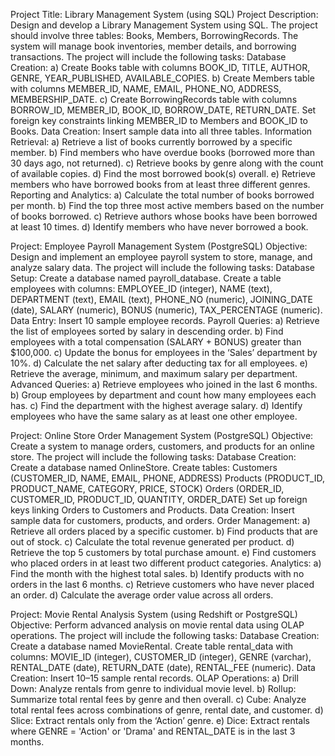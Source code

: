 Project Title: Library Management System (using SQL)
Project Description:
Design and develop a Library Management System using SQL. The project should
involve three tables: Books, Members, BorrowingRecords. The system will manage book
inventories, member details, and borrowing transactions.
The project will include the following tasks:
Database Creation:
a) Create Books table with columns BOOK_ID, TITLE, AUTHOR, GENRE,
YEAR_PUBLISHED, AVAILABLE_COPIES.
b) Create Members table with columns MEMBER_ID, NAME, EMAIL, PHONE_NO,
ADDRESS, MEMBERSHIP_DATE.
c) Create BorrowingRecords table with columns BORROW_ID, MEMBER_ID,
BOOK_ID, BORROW_DATE, RETURN_DATE. Set foreign key constraints linking
MEMBER_ID to Members and BOOK_ID to Books.
Data Creation:
Insert sample data into all three tables.
Information Retrieval:
a) Retrieve a list of books currently borrowed by a specific member.
b) Find members who have overdue books (borrowed more than 30 days ago, not
returned).
c) Retrieve books by genre along with the count of available copies.
d) Find the most borrowed book(s) overall.
e) Retrieve members who have borrowed books from at least three different genres.
Reporting and Analytics:
a) Calculate the total number of books borrowed per month.
b) Find the top three most active members based on the number of books
borrowed.
c) Retrieve authors whose books have been borrowed at least 10 times.
d) Identify members who have never borrowed a book.



Project: Employee Payroll Management System (PostgreSQL)
Objective:
Design and implement an employee payroll system to store, manage, and analyze
salary data.
The project will include the following tasks:
Database Setup:
Create a database named payroll_database.
Create a table employees with columns: EMPLOYEE_ID (integer), NAME (text),
DEPARTMENT (text), EMAIL (text), PHONE_NO (numeric), JOINING_DATE (date), SALARY
(numeric), BONUS (numeric), TAX_PERCENTAGE (numeric).
Data Entry:
Insert 10 sample employee records.
Payroll Queries:
a) Retrieve the list of employees sorted by salary in descending order.
b) Find employees with a total compensation (SALARY + BONUS) greater than
$100,000.
c) Update the bonus for employees in the ‘Sales’ department by 10%.
d) Calculate the net salary after deducting tax for all employees.
e) Retrieve the average, minimum, and maximum salary per department.
Advanced Queries:
a) Retrieve employees who joined in the last 6 months.
b) Group employees by department and count how many employees each has.
c) Find the department with the highest average salary.
d) Identify employees who have the same salary as at least one other employee.


Project: Online Store Order Management System (PostgreSQL)
Objective:
Create a system to manage orders, customers, and products for an online store.
The project will include the following tasks:
Database Creation:
Create a database named OnlineStore.
Create tables:
Customers (CUSTOMER_ID, NAME, EMAIL, PHONE, ADDRESS)
Products (PRODUCT_ID, PRODUCT_NAME, CATEGORY, PRICE, STOCK)
Orders (ORDER_ID, CUSTOMER_ID, PRODUCT_ID, QUANTITY, ORDER_DATE)
Set up foreign keys linking Orders to Customers and Products.
Data Creation:
Insert sample data for customers, products, and orders.
Order Management:
a) Retrieve all orders placed by a specific customer.
b) Find products that are out of stock.
c) Calculate the total revenue generated per product.
d) Retrieve the top 5 customers by total purchase amount.
e) Find customers who placed orders in at least two different product categories.
Analytics:
a) Find the month with the highest total sales.
b) Identify products with no orders in the last 6 months.
c) Retrieve customers who have never placed an order.
d) Calculate the average order value across all orders.



Project: Movie Rental Analysis System (using Redshift or PostgreSQL)
Objective:
Perform advanced analysis on movie rental data using OLAP operations.
The project will include the following tasks:
Database Creation:
Create a database named MovieRental.
Create table rental_data with columns:
MOVIE_ID (integer),
CUSTOMER_ID (integer),
GENRE (varchar),
RENTAL_DATE (date),
RETURN_DATE (date),
RENTAL_FEE (numeric).
Data Creation:
Insert 10–15 sample rental records.
OLAP Operations:
a) Drill Down: Analyze rentals from genre to individual movie level.
b) Rollup: Summarize total rental fees by genre and then overall.
c) Cube: Analyze total rental fees across combinations of genre, rental date, and
customer.
d) Slice: Extract rentals only from the ‘Action’ genre.
e) Dice: Extract rentals where GENRE = 'Action' or 'Drama' and RENTAL_DATE is in
the last 3 months.
